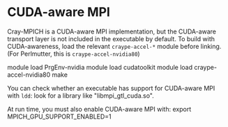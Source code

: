 # CUDA-aware MPI

Cray-MPICH is a CUDA-aware MPI implementation, but the CUDA-aware transport
layer is not included in the executable by default. To build with 
CUDA-awareness, load the relevant `craype-accel-*` module before linking.
(For Perlmutter, this is `craype-accel-nvidia80`)

module load PrgEnv-nvidia
module load cudatoolkit
module load craype-accel-nvidia80
make

You can check whether an executable has support for CUDA-aware MPI with `ldd`:
look for a library like "libmpi_gtl_cuda.so".

At run time, you must also enable CUDA-aware MPI with:
export MPICH_GPU_SUPPORT_ENABLED=1


